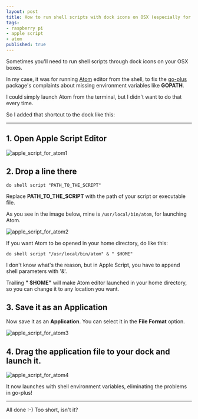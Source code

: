 ```yaml
---
layout: post
title: How to run shell scripts with dock icons on OSX (especially for Atom)
tags:
- raspberry pi
- apple script
- atom
published: true
---
```


Sometimes you'll need to run shell scripts through dock icons on your OSX boxes.

In my case, it was for running [Atom](https://atom.io/) editor from the shell, to fix the [go-plus](https://atom.io/packages/go-plus) package's complaints about missing environment variables like **GOPATH**.

I could simply launch Atom from the terminal, but I didn't want to do that every time.

So I added that shortcut to the dock like this:

----

## 1. Open Apple Script Editor

![apple_script_for_atom1](https://cloud.githubusercontent.com/assets/185988/7042850/c6447082-de1f-11e4-962a-0033b4d75c40.png)


## 2. Drop a line there

```
do shell script "PATH_TO_THE_SCRIPT"
```

Replace **PATH\_TO\_THE\_SCRIPT** with the path of your script or executable file.

As you see in the image below, mine is ``/usr/local/bin/atom``, for launching Atom.

![apple_script_for_atom2](https://cloud.githubusercontent.com/assets/185988/7042848/c6412db4-de1f-11e4-8134-385386e85809.png)

If you want Atom to be opened in your home directory, do like this:

```
do shell script "/usr/local/bin/atom" & " $HOME"
```

I don't know what's the reason, but in Apple Script, you have to append shell parameters with '&'.

Trailing **" $HOME"** will make Atom editor launched in your home directory, so you can change it to any location you want.


## 3. Save it as an Application

Now save it as an **Application**. You can select it in the **File Format** option.

![apple_script_for_atom3](https://cloud.githubusercontent.com/assets/185988/7042849/c6424000-de1f-11e4-8ebb-cd3cc8e89647.png)


## 4. Drag the application file to your dock and launch it.

![apple_script_for_atom4](https://cloud.githubusercontent.com/assets/185988/7042847/c63f206e-de1f-11e4-8e01-e03d8b7b5876.png)

It now launches with shell environment variables, eliminating the problems in go-plus!

----

All done :-) Too short, isn't it?

